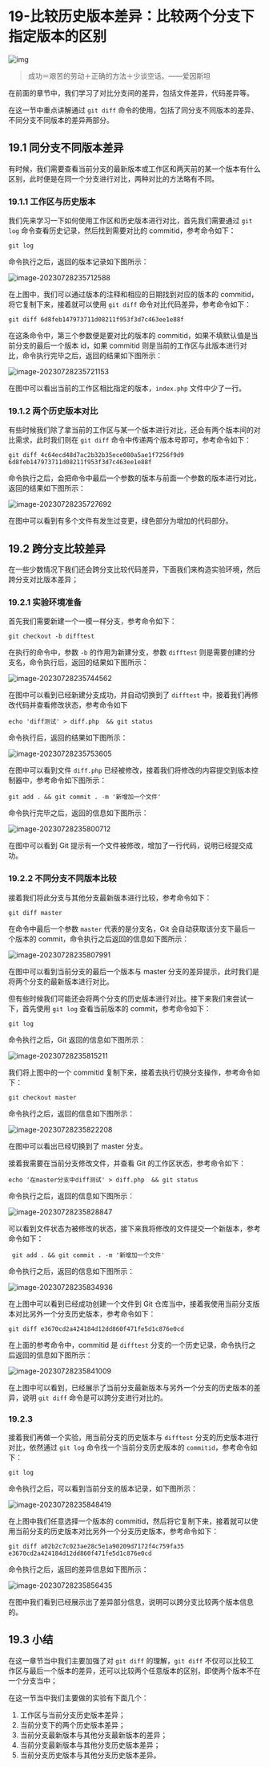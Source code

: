 # 19-比较历史版本差异：比较两个分支下指定版本的区别

![img](https://img1.mukewang.com/5daee0d20001d73106400359.jpg)

> 成功＝艰苦的劳动＋正确的方法＋少谈空话。——爱因斯坦

在前面的章节中，我们学习了对比分支间的差异，包括文件差异，代码差异等。

在这一节中重点讲解通过 `git diff` 命令的使用，包括了同分支不同版本的差异、不同分支不同版本的差异两部分。

## 19.1 同分支不同版本差异

有时候，我们需要查看当前分支的最新版本或工作区和两天前的某一个版本有什么区别，此时便是在同一个分支进行对比，两种对比的方法略有不同。

### 19.1.1 工作区与历史版本

我们先来学习一下如何使用工作区和历史版本进行对比，首先我们需要通过 `git log` 命令查看历史记录，然后找到需要对比的 commitid，参考命令如下：

```
git log
```

命令执行之后，返回的版本记录如下图所示：

![image-20230728235712588](./assets/image-20230728235712588.png)

在上图中，我们可以通过版本的注释和相应的日期找到对应的版本的 commitid，将它复制下来，接着就可以使用 `git diff` 命令对比代码差异，参考命令如下：

```
git diff 6d8feb147973711d08211f953f3d7c463ee1e88f
```

在这条命令中，第三个参数便是要对比的版本的 commitid，如果不填默认值是当前分支的最后一个版本 id，如果 commitid 则是当前的工作区与此版本进行对比，命令执行完毕之后，返回的结果如下图所示：

![image-20230728235721153](./assets/image-20230728235721153.png)

在图中可以看出当前的工作区相比指定的版本，`index.php` 文件中少了一行。

### 19.1.2 两个历史版本对比

有些时候我们除了拿当前的工作区与某一个版本进行对比，还会有两个版本间的对比需求，此时我们则在 `git diff` 命令中传递两个版本号即可，参考命令如下：

```
git diff 4c64ecd48d7ac2b32b35ece080a5ae1f7256f9d9 6d8feb147973711d08211f953f3d7c463ee1e88f
```

命令执行之后，会把命令中最后一个参数的版本与前面一个参数的版本进行对比，返回的结果如下图所示：

![image-20230728235727692](./assets/image-20230728235727692.png)

在图中可以看到有多个文件有发生过变更，绿色部分为增加的代码部分。

## 19.2 跨分支比较差异

在一些少数情况下我们还会跨分支比较代码差异，下面我们来构造实验环境，然后跨分支对比版本差异；

### 19.2.1 实验环境准备

首先我们需要新建一个一模一样分支，参考命令如下：

```
git checkout -b difftest
```

在执行的命令中，参数 `-b` 的作用为新建分支，参数 `difftest` 则是需要创建的分支名，命令执行后，返回的结果如下图所示：

![image-20230728235744562](./assets/image-20230728235744562.png)

在图中可以看到已经新建分支成功，并自动切换到了 `difftest` 中，接着我们再修改代码并查看修改状态，参考命令如下

```
echo 'diff测试' > diff.php  && git status
```

命令执行后，返回的结果如下图所示：

![image-20230728235753605](./assets/image-20230728235753605.png)

在图中可以看到文件 `diff.php` 已经被修改，接着我们将修改的内容提交到版本控制器中，参考命令如下图所示：

```
git add . && git commit . -m '新增加一个文件'
```

命令执行完毕之后，返回的信息如下图所示：

![image-20230728235800712](./assets/image-20230728235800712.png)

在图中可以看到 Git 提示有一个文件被修改，增加了一行代码，说明已经提交成功。

### 19.2.2 不同分支不同版本比较

接着我们将此分支与其他分支最新版本进行比较，参考命令如下：

```
git diff master
```

在命令中最后一个参数 `master` 代表的是分支名，Git 会自动获取该分支下最后一个版本的 commit，命令执行之后返回的信息如下图所示：

![image-20230728235807991](./assets/image-20230728235807991.png)

在图中可以看到当前分支的最后一个版本与 master 分支的差异提示，此时我们是将两个分支的最新版本进行对比。

但有些时候我们可能还会将两个分支的历史版本进行对比。接下来我们来尝试一下，首先使用 `git log` 查看当前版本的 commit，参考命令如下：

```
git log
```

命令执行之后，Git 返回的信息如下图所示：

![image-20230728235815211](./assets/image-20230728235815211.png)

我们将上图中的一个 commitid 复制下来，接着去执行切换分支操作，参考命令如下：

```
git checkout master
```

命令执行之后，返回的信息如下图所示：

![image-20230728235822208](./assets/image-20230728235822208.png)

在图中可以看出已经切换到了 master 分支。

接着我需要在当前分支修改文件，并查看 Git 的工作区状态，参考命令如下：

```
echo '在master分支中diff测试' > diff.php  && git status
```

命令执行之后，返回的信息如下图所示：

![image-20230728235828847](./assets/image-20230728235828847.png)

可以看到文件状态为被修改的状态，接下来我将修改的文件提交一个新版本，参考命令如下：

```
 git add . && git commit . -m '新增加一个文件'
```

命令执行之后，返回的信息如下图所示：

![image-20230728235834936](./assets/image-20230728235834936.png)

在上图中可以看到已经成功创建一个文件到 Git 仓库当中，接着我使用当前分支版本对比另外一个分支历史版本，参考命令如下：

```
git diff e3670cd2a424184d12dd860f471fe5d1c876e0cd
```

在上面的参考命令中，commitid 是 `difftest` 分支的一个历史记录，命令执行之后返回的信息如下图所示：

![image-20230728235841009](./assets/image-20230728235841009.png)

在上图中可以看到，已经展示了当前分支最新版本与另外一个分支的历史版本的差异，说明 `git diff` 命令是可以跨分支进行对比的。

### 19.2.3

接着我们再做一个实验，用当前分支的历史版本与 `difftest` 分支的历史版本进行对比，依然通过 `git log` 命令找一个当前分支历史版本的 `commitid`，参考命令如下：

```
git log
```

命令执行之后，可以看到当前分支的版本记录，如下图所示：

![image-20230728235848419](./assets/image-20230728235848419.png)

在上图中我们任意选择一个版本的 commitid，然后将它复制下来，接着就可以使用当前分支的历史版本对比另外一个分支历史版本，参考命令如下：

```
git diff a02b2c7c023ae28c5e1a90209d7172f4c759fa35 e3670cd2a424184d12dd860f471fe5d1c876e0cd
```

命令执行之后，返回的差异信息如下图所示：

![image-20230728235856435](./assets/image-20230728235856435.png)

在图中我们看到已经展示出了差异部分信息，说明可以跨分支比较两个版本信息的。

## 19.3 小结

在这一章节当中我们主要加强了对 `git diff` 的理解，`git diff` 不仅可以比较工作区与最后一个版本的差异，还可以比较两个任意版本的区别，即使两个版本不在一个分支当中；

在这一节当中我们主要做的实验有下面几个：

1. 工作区与当前分支历史版本差异；
2. 当前分支下的两个历史版本差异；
3. 当前分支最新版本与其他分支最新版本的差异；
4. 当前分支最新版本与其他分支历史版本差异；
5. 当前分支历史版本与其他分支历史版本差异。
